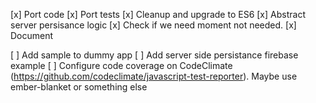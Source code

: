 [x] Port code
[x] Port tests
[x] Cleanup and upgrade to ES6
[x] Abstract server persisance logic
[x] Check if we need moment
  not needed.
[x] Document

[ ] Add sample to dummy app
[ ] Add server side persistance firebase example
[ ] Configure code coverage on CodeClimate (https://github.com/codeclimate/javascript-test-reporter). Maybe use ember-blanket or something else
